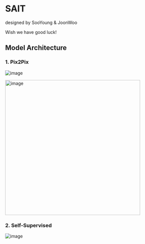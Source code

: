 # SAIT

designed by SooYoung & JoonWoo

Wish we have good luck!               



## Model Architecture
### 1. Pix2Pix
![image](https://user-images.githubusercontent.com/43199011/174490259-eb21d7a9-c251-43a3-86e1-d0c6a070bb0c.png)

<img width="433" alt="image" src="https://user-images.githubusercontent.com/43199011/174489804-2845bc0d-973d-471e-812b-564f947dd1e7.png">

### 2. Self-Supervised
![image](https://user-images.githubusercontent.com/43199011/174490290-074585c4-8b39-4d11-96a4-e29a313b84dd.png)
